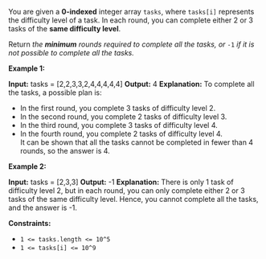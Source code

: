 
You are given a  **0-indexed**  integer array  `tasks`, where  `tasks[i]`  represents the difficulty level of a task. In each round, you can complete either 2 or 3 tasks of the  **same difficulty level**.

Return  _the  **minimum**  rounds required to complete all the tasks, or_ `-1` _if it is not possible to complete all the tasks._

**Example 1:**

**Input:** tasks = [2,2,3,3,2,4,4,4,4,4]
**Output:** 4
**Explanation:** To complete all the tasks, a possible plan is:
- In the first round, you complete 3 tasks of difficulty level 2.
- In the second round, you complete 2 tasks of difficulty level 3.
- In the third round, you complete 3 tasks of difficulty level 4.
- In the fourth round, you complete 2 tasks of difficulty level 4.  
  It can be shown that all the tasks cannot be completed in fewer than 4 rounds, so the answer is 4.

**Example 2:**

**Input:** tasks = [2,3,3]
**Output:** -1
**Explanation:** There is only 1 task of difficulty level 2, but in each round, you can only complete either 2 or 3 tasks of the same difficulty level. Hence, you cannot complete all the tasks, and the answer is -1.

**Constraints:**

-   `1 <= tasks.length <= 10^5`
-   `1 <= tasks[i] <= 10^9`
